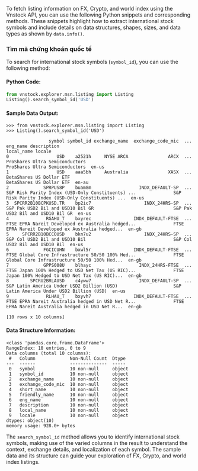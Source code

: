 To fetch listing information on FX, Crypto, and world index using the Vnstock API, you can use the following Python snippets and corresponding methods. These snippets highlight how to extract international stock symbols and include details on data structures, shapes, sizes, and data types as shown by `data.info()`.

### Tìm mã chứng khoán quốc tế
To search for international stock symbols (`symbol_id`), you can use the following method:

#### Python Code:
```python
from vnstock.explorer.msn.listing import Listing
Listing().search_symbol_id('USD')
```

#### Sample Data Output:
```shell
>>> from vnstock.explorer.msn.listing import Listing
>>> Listing().search_symbol_id('USD')

                symbol symbol_id exchange_name  exchange_code_mic  ...                                           eng_name description                                         local_name locale
0                  USD    a2521h     NYSE ARCA               ARCX  ...                     ProShares Ultra Semiconductors                                 ProShares Ultra Semiconductors  en-us
1                  USD    aaa5bh     Australia               XASX  ...                           BetaShares US Dollar ETF                                       BetaShares US Dollar ETF  en-au
2             SPRPUS8P    buam8m                  INDX_DEFAULT-SP  ...  S&P Risk Parity Index (USD-Only Constituents) ...              S&P Risk Parity Index (USD-Only Constituents) ...  en-us
3  SPCRR2B10BCPKUSD.TR    bp2ic7                    INDX_24HRS-SP  ...                  S&P Pak USD2 Bil and USD10 Bil GR                              S&P Pak USD2 Bil and USD10 Bil GR  en-us
4              RGAHU_T    bxyrec                INDX_DEFAULT-FTSE  ...  FTSE EPRA Nareit Developed ex Australia hedged...              FTSE EPRA Nareit Developed ex Australia hedged...  en-gb
5     SPCRR2B10BCCOUSD    bkn7u2                    INDX_24HRS-SP  ...                     S&P Col USD2 Bil and USD10 Bil                                 S&P Col USD2 Bil and USD10 Bil  en-us
6             FGCICUHN    bxwl5r                INDX_DEFAULT-FTSE  ...  FTSE Global Core Infrastructure 50/50 100% Hed...              FTSE Global Core Infrastructure 50/50 100% Hed...  en-gb
7             GPPS008U    blhayc                  INDX_24HRS-FTSE  ...  FTSE Japan 100% Hedged to USD Net Tax (US RIC)...              FTSE Japan 100% Hedged to USD Net Tax (US RIC)...  en-gb
8        SPCRU2BRLAUSD    c4yww7                  INDX_DEFAULT-SP  ...         S&P Latin America Under USD2 Billion (USD)                     S&P Latin America Under USD2 Billion (USD)  en-us
9              RLHAU_T    bxyvh7                INDX_DEFAULT-FTSE  ...  FTSE EPRA Nareit Australia hedged in USD Net R...              FTSE EPRA Nareit Australia hedged in USD Net R...  en-gb

[10 rows x 10 columns]
```

#### Data Structure Information:
```shell
<class 'pandas.core.frame.DataFrame'>
RangeIndex: 10 entries, 0 to 9
Data columns (total 10 columns):
 #   Column             Non-Null Count  Dtype 
---  ------             --------------  ----- 
 0   symbol             10 non-null     object
 1   symbol_id          10 non-null     object
 2   exchange_name      10 non-null     object
 3   exchange_code_mic  10 non-null     object
 4   short_name         10 non-null     object
 5   friendly_name      10 non-null     object
 6   eng_name           10 non-null     object
 7   description        10 non-null     object
 8   local_name         10 non-null     object
 9   locale             10 non-null     object
dtypes: object(10)
memory usage: 928.0+ bytes
```

The `search_symbol_id` method allows you to identify international stock symbols, making use of the varied columns in the result to understand the context, exchange details, and localization of each symbol. The sample data and its structure can guide your exploration of FX, Crypto, and world index listings.
